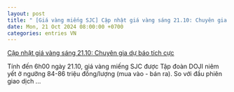 ```yaml
---
layout: post
title: " [Giá vàng miếng SJC] Cập nhật giá vàng sáng 21.10: Chuyên gia dự báo tích cực"
date: Mon, 21 Oct 2024 08:00:00 +0700
categories: entries VN
---
```

[Cập nhật giá vàng sáng 21.10: Chuyên gia dự báo tích cực](https://laodong.vn/tien-te-dau-tu/cap-nhat-gia-vang-sang-2110-chuyen-gia-du-bao-tich-cuc-1410046.ldo)

Tính đến 6h00 ngày 21.10, giá vàng miếng SJC được Tập đoàn DOJI niêm yết ở ngưỡng 84-86 triệu đồng/lượng (mua vào - bán ra). So với đầu phiên giao dịch ...

